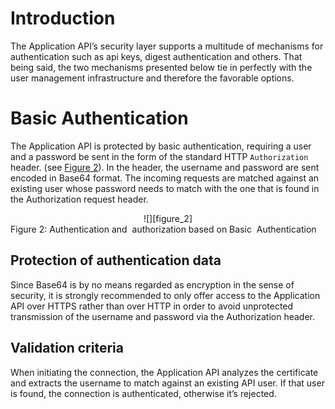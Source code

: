 
[figure_2]: media/img/figure_2.png "Figure 2: Authentication and  authorization based on Basic  Authentication"

# Introduction

The Application API’s security layer supports a multitude of mechanisms for authentication such as api keys, digest authentication and others. That being said, the two mechanisms presented below tie in perfectly with the user management infrastructure and therefore the favorable options.

# Basic Authentication
The Application API is protected by basic authentication, requiring a user and a password be sent in the form of the standard HTTP `Authorization` header. (see [Figure 2](#figure_2)). In the header, the username and password are sent encoded in Base64 format.
The incoming requests are matched against an existing user whose password needs to match with the one that is found in the Authorization request header.

<center>
![][figure_2]
</center>
<a name="figure_2"></a>Figure 2: Authentication and  authorization based on Basic  Authentication

## Protection of authentication data
Since Base64 is by no means regarded as encryption in the sense of security, it is strongly recommended to only offer access to the Application API over HTTPS rather than over HTTP in order to avoid unprotected transmission of the username and password via the Authorization header.


## Validation criteria
When initiating the connection, the Application API analyzes the certificate and extracts the username to match against an existing API user. If that user is found, the connection is authenticated, otherwise it’s rejected.
